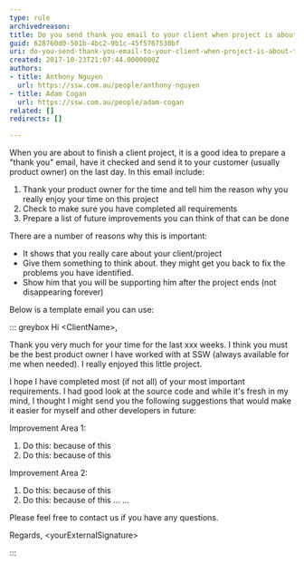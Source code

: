 ```yaml
---
type: rule
archivedreason: 
title: Do you send thank you email to your client when project is about to end?
guid: 628760d0-501b-4bc2-9b1c-45f5767530bf
uri: do-you-send-thank-you-email-to-your-client-when-project-is-about-to-end
created: 2017-10-23T21:07:44.0000000Z
authors:
- title: Anthony Nguyen
  url: https://ssw.com.au/people/anthony-nguyen
- title: Adam Cogan
  url: https://ssw.com.au/people/adam-cogan
related: []
redirects: []

---
```


When you are about to finish a client project, it is a good idea to prepare a "thank you" email, have it checked and send it to your customer (usually product owner) on the last day. In this email include:

<!--endintro-->



1. Thank your product owner for the time and tell him the reason why you really enjoy your time on this project
2. Check to make sure you have completed all requirements
3. Prepare a list of future improvements you can think of that can be done





There are a number of reasons why this is important:

* It shows that you really care about your client/project
* Give them something to think about. they might get you back to fix the problems you have identified.
* Show him that you will be supporting him after the project ends (not disappearing forever)


Below is a template email you can use:


::: greybox
Hi &lt;ClientName&gt;, 

Thank you very much for your time for the last xxx weeks. I think you must be the best product owner I have worked with at SSW (always available for me when needed). I really enjoyed this little project.

I hope I have completed most (if not all) of your most important requirements. I had good look at the source code and while it's fresh in my mind, I thought I might send you the following suggestions that would make it easier for myself and other developers in future:

Improvement Area 1:
1. Do this: because of this
2. Do this: because of this

Improvement Area 2:
1. Do this: because of this
2. Do this: because of this
...
...

Please feel free to contact us if you have any questions.

Regards,
&lt;yourExternalSignature&gt;

:::
